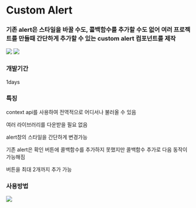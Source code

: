 <h1>Custom Alert</h1>

<h3>기존 alert은 스타일을 바꿀 수도, 콜백함수를 추가할 수도 없어 여러 프로젝트를 만들때 간단하게 추가할 수 있는 custom alert 컴포넌트를 제작</h3>

<!-- 사용된 기술 스택 -->
<div>
  <img src="https://img.shields.io/badge/react-61DAFB?style=flat-square&logo=react&logoColor=white"/>
  <img src="https://img.shields.io/badge/typescript-3178C6?style=flat-square&logo=typescript&logoColor=white"/>
</div>

<!-- 뱃지예시 -->
<!-- <img src="https://img.shields.io/badge/뱃지이름-뱃지컬러?style=flat-square&logo=뱃지로고&logoColor=white"/> -->
<!-- https://simpleicons.org/ -->

<h3>개발기간</h3>
<p>1days<p>

<h3>특징</h3>
<p>context api를 사용하여 전역적으로 어디서나 불러올 수 있음</p>
<p>여러 라이브러리를 다운받을 필요 없음</p>
<p>alert창의 스타일을 간단하게 변경가능</p>
<p>기존 alert은 확인 버튼에 콜백함수를 추가하지 못했지만 콜백함수 추가로 다음 동작이 가능해짐</p>
<p>버튼을 최대 2개까지 추가 가능</p>

<h3>사용방법</h3>
<img src="image">
